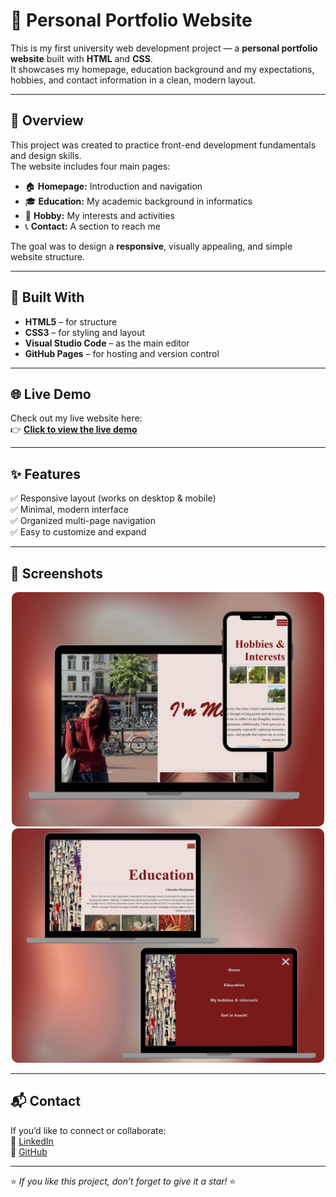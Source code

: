 # 🌸 Personal Portfolio Website

This is my first university web development project — a **personal portfolio website** built with **HTML** and **CSS**.  
It showcases my homepage, education background and my expectations, hobbies, and contact information in a clean, modern layout.

---

## 📱 Overview
This project was created to practice front-end development fundamentals and design skills.  
The website includes four main pages:

- 🏠 **Homepage:** Introduction and navigation  
- 🎓 **Education:** My academic background in informatics
- 🎨 **Hobby:** My interests and activities  
- 📞 **Contact:** A section to reach me

The goal was to design a **responsive**, visually appealing, and simple website structure.

---

## 🚀 Built With
- **HTML5** – for structure  
- **CSS3** – for styling and layout  
- **Visual Studio Code** – as the main editor  
- **GitHub Pages** – for hosting and version control  

---

## 🌐 Live Demo

Check out my live website here:  
👉 [**Click to view the live demo**](https://mariyeerl.github.io/portfolio/)


---

## ✨ Features
✅ Responsive layout (works on desktop & mobile)  
✅ Minimal, modern interface  
✅ Organized multi-page navigation  
✅ Easy to customize and expand  

---

## 🎨 Screenshots

<p align="center">
  <img src="screenshot%20readme1.png" alt="Portfolio preview 1" width="500" style="border-radius:10px;">
  <img src="screenshot%20readme2.png" alt="Portfolio preview 2" width="500" style="border-radius:10px;">
</p>

---

## 📬 Contact
If you’d like to connect or collaborate: <br>
💼 [LinkedIn](https://www.linkedin.com/in/saliha-mariye-erol-91b43b308/)  
🐙 [GitHub](https://github.com/Mariyeerl)

---

⭐ *If you like this project, don’t forget to give it a star!* ⭐
